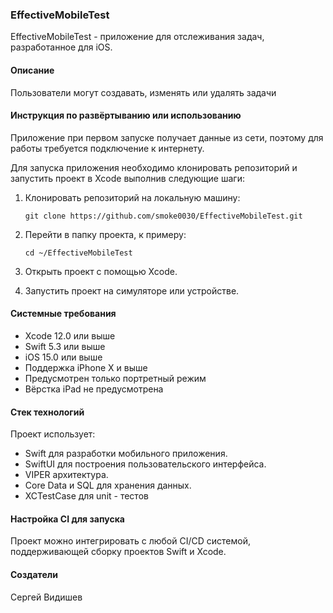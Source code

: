 ### EffectiveMobileTest

EffectiveMobileTest - приложение для отслеживания задач, разработанное для iOS.

#### Описание

Пользователи могут создавать, изменять или удалять задачи
#### Инструкция по развёртыванию или использованию

Приложение при первом запуске получает данные из сети, поэтому для работы требуется подключение к интернету.

Для запуска приложения необходимо клонировать репозиторий и запустить проект в Xcode выполнив следующие шаги:

1. Клонировать репозиторий на локальную машину:

   ```shell
   git clone https://github.com/smoke0030/EffectiveMobileTest.git
   ```
2. Перейти в папку проекта, к примеру:

   ```shell
   cd ~/EffectiveMobileTest
   ```
3. Открыть проект с помощью Xcode.
4. Запустить проект на симуляторе или устройстве.

#### Системные требования

- Xcode 12.0 или выше
- Swift 5.3 или выше
- iOS 15.0 или выше
- Поддержка iPhone X и выше
- Предусмотрен только портретный режим
- Вёрстка iPad не предусмотрена

#### Стек технологий

Проект использует:

- Swift для разработки мобильного приложения.
- SwiftUI для построения пользовательского интерфейса.
- VIPER архитектура.
- Core Data и SQL для хранения данных.
- XCTestCase для unit - тестов

#### Настройка CI для запуска

Проект можно интегрировать с любой CI/CD системой, поддерживающей сборку проектов Swift и Xcode.

#### Создатели

Сергей Видишев
